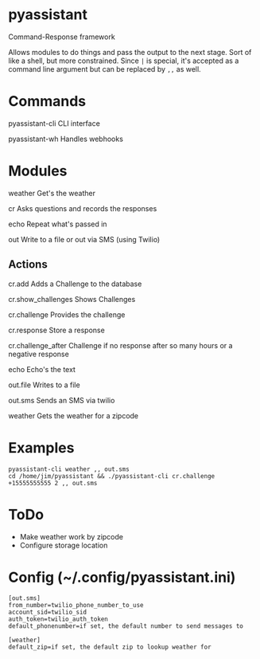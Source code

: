 # pyassistant
Command-Response framework

Allows modules to do things and pass the output to the next stage. Sort of like
a shell, but more constrained. Since `|` is special, it's accepted as a command line argument
but can be replaced by `,,` as well.

# Commands

pyassistant-cli
   CLI interface

pyassistant-wh
    Handles webhooks

# Modules

weather
    Get's the weather

cr
    Asks questions and records the responses

echo
    Repeat what's passed in

out
  Write to a file or out via SMS (using Twilio)

## Actions

cr.add
    Adds a Challenge to the database

cr.show_challenges
    Shows Challenges

cr.challenge
    Provides the challenge

cr.response
    Store a response

cr.challenge_after
    Challenge if no response after so many hours or a negative response

echo
    Echo's the text

out.file
    Writes to a file

out.sms
    Sends an SMS via twilio

weather
    Gets the weather for a zipcode


# Examples

    pyassistant-cli weather ,, out.sms
    cd /home/jim/pyassistant && ./pyassistant-cli cr.challenge +15555555555 2 ,, out.sms

# ToDo

* Make weather work by zipcode
* Configure storage location

# Config (~/.config/pyassistant.ini)

    [out.sms]
    from_number=twilio_phone_number_to_use
    account_sid=twilio_sid
    auth_token=twilio_auth_token
    default_phonenumber=if set, the default number to send messages to

    [weather]
    default_zip=if set, the default zip to lookup weather for
